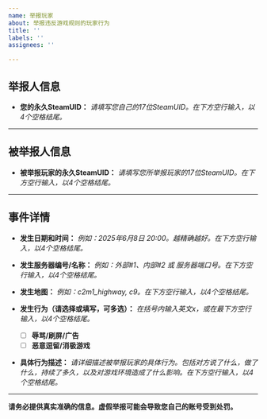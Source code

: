 ```yaml
---
name: 举报玩家
about: 举报违反游戏规则的玩家行为
title: ''
labels: ''
assignees: ''

---
```


## 举报人信息

* **您的永久SteamUID：**
    _请填写您自己的17位SteamUID。在下方空行输入，以4个空格结尾。_

---

## 被举报人信息

* **被举报玩家的永久SteamUID：**
    _请填写您所举报玩家的17位SteamUID。在下方空行输入，以4个空格结尾。_

---

## 事件详情

* **发生日期和时间：**
    _例如：2025年6月8日 20:00。越精确越好。在下方空行输入，以4个空格结尾。_

* **发生服务器编号/名称：**
    _例如：外部#1、内部#2 或 服务器端口号。在下方空行输入，以4个空格结尾。_

* **发生地图：**
    _例如：c2m1_highway, c9。在下方空行输入，以4个空格结尾。_

* **发生行为（请选择或填写，可多选）：**
_在括号内输入英文x，或在最下方空行输入，以4个空格结尾。_
    * [ ] **辱骂/刷屏/广告**
    * [ ] **恶意逗留/消极游戏**

* **具体行为描述：**
    _请详细描述被举报玩家的具体行为。包括对方说了什么，做了什么，持续了多久，以及对游戏环境造成了什么影响。在下方空行输入，以4个空格结尾。_

---
  
**请务必提供真实准确的信息。虚假举报可能会导致您自己的账号受到处罚。**
